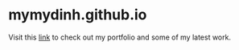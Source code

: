 # mymydinh.github.io
Visit this <a href="http://mymydinh.github.io">link</a> to check out my portfolio and some of my latest work.
